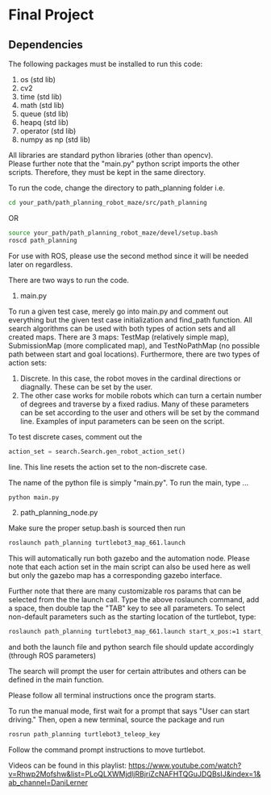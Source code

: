 # Final Project

## Dependencies

The following packages must be installed to run this code:

1. os               (std lib)
2. cv2
3. time             (std lib)
4. math             (std lib)
5. queue            (std lib)
6. heapq            (std lib)
7. operator         (std lib)
8. numpy as np      (std lib)

All libraries are standard python libraries (other than opencv).  
Please further note that the "main.py" python script imports the other scripts. Therefore, they must be kept in the same directory.

To run the code, change the directory to path_planning folder i.e.

```bash
cd your_path/path_planning_robot_maze/src/path_planning
```

OR

```bash
source your_path/path_planning_robot_maze/devel/setup.bash
roscd path_planning
```

For use with ROS, please use the second method since it will be needed later on regardless.

There are two ways to run the code.
1. main.py

To run a given test case, merely go into main.py and comment out everything but the given test case initialization and find_path function. All search algorithms can be used with both types of action sets and all created maps. There are 3 maps: TestMap (relatively simple map), SubmissionMap (more complicated map), and TestNoPathMap (no possible path between start and goal locations). 
Furthermore, there are two types of action sets:
1. Discrete. In this case, the robot moves in the cardinal directions or diagnally. These can be set by the user.
2. The other case works for mobile robots which can turn a certain number of degrees and traverse by a fixed radius. Many of these parameters can be set according to the user and others will be set by the command line. Examples of input parameters can be seen on the script.

To test discrete cases, comment out the

```python
action_set = search.Search.gen_robot_action_set()
```

line. This line resets the action set to the non-discrete case.

The name of the python file is simply "main.py".
To run the main, type ...

```bash
python main.py
```

2. path_planning_node.py

Make sure the proper setup.bash is sourced then run

```bash
roslaunch path_planning turtlebot3_map_661.launch
```

This will automatically run both gazebo and the automation node. Please note that each action set in the main script can also be used here as well but only the gazebo map has a corresponding gazebo interface.

Further note that there are many customizable ros params that can be selected from the the launch call. Type the above roslaunch command, add a space, then double tap the "TAB" key to see all parameters. To select non-default parameters such as the starting location of the turtlebot, type:

```bash
roslaunch path_planning turtlebot3_map_661.launch start_x_pos:=1 start_y_pos:=1 start_yaw:=90 
```

and both the launch file and python search file should update accordingly (through ROS parameters)

The search will prompt the user for certain attributes and others can be defined in the main function.

Please follow all terminal instructions once the program starts.

To run the manual mode, first wait for a prompt that says "User can start driving." Then, open a new terminal, source the package and run

```bash
rosrun path_planning turtlebot3_teleop_key
```

Follow the command prompt instructions to move turtlebot.

Videos can be found in this playlist:
https://www.youtube.com/watch?v=Rhwp2Mofshw&list=PLoQLXWMjdIjRBjriZcNAFHTQGuJDQBsIJ&index=1&ab_channel=DaniLerner
